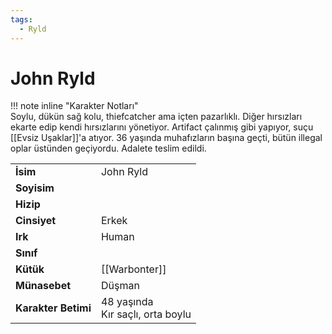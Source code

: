 ```yaml
---
tags:
  - Ryld
---  
```

# John Ryld   
  
  
!!! note inline "Karakter Notları"  
	Soylu, dükün sağ kolu, thiefcatcher ama içten pazarlıklı. Diğer hırsızları ekarte edip kendi hırsızlarını yönetiyor. Artifact çalınmış gibi yapıyor, suçu [[Evsiz Uşaklar]]'a atıyor. 36 yaşında muhafızların başına geçti, bütün illegal oplar üstünden geçiyordu. Adalete teslim edildi.  
  
  
<table><tr><td><b>İsim</b></td><td>John Ryld</td></tr>  
<tr><td><b>Soyisim</b></td><td></td></tr>  
<tr><td><b>Hizip</b></td><td></td></tr>  
<tr><td><b>Cinsiyet</b></td><td>Erkek</td></tr>  
<tr><td><b>Irk</b></td><td>Human</td></tr>  
<tr><td><b>Sınıf</b></td><td></td></tr>  
<tr><td><b>Kütük</b></td><td>[[Warbonter]]</td></tr>  
<tr><td><b>Münasebet</b></td><td>Düşman</td></tr>  
<tr><td><b>Karakter Betimi</b></td><td>48 yaşında<br>Kır saçlı, orta boylu</td></tr>  
</table>